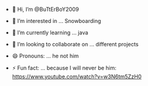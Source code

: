 - 👋 Hi, I’m @BuTtErBoY2009
- 👀 I’m interested in ... Snowboarding
- 🌱 I’m currently learning ... java
- 💞️ I’m looking to collaborate on ... different projects

- 😄 Pronouns: ... he not him
- ⚡ Fun fact: ... because I will never be him: https://www.youtube.com/watch?v=w3N6tm5ZzH0

<!---
BuTtErBoY2009/BuTtErBoY2009 is a ✨ special ✨ repository because its `README.md` (this file) appears on your GitHub profile.
You can click the Preview link to take a look at your changes.
--->
